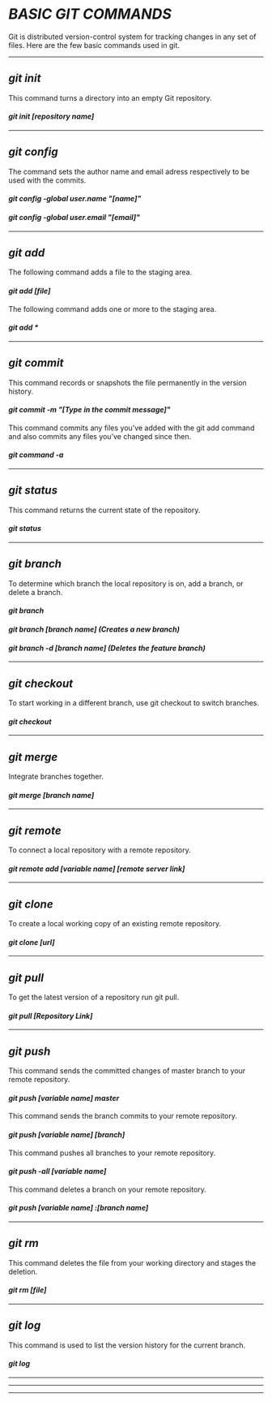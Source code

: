 # *BASIC GIT COMMANDS*
Git is distributed version-control system for tracking changes in any set of files. Here are the few basic commands used in git.



---
## *git init*

This command turns a directory into an empty Git repository. 


#### *git init [repository name]*
---
## *git config*

The command sets the author name and email adress respectively to be used with the commits.



#### *git config -global user.name "[name]"*

#### *git config -global user.email "[email]"*
---
## *git add*

The following command adds a file to the staging area.


#### *git add [file]*

The following command adds one or more to the staging area.

#### *git add \**
---
## *git commit*

This command records or snapshots the file permanently in the version history.
#### *git commit -m "[Type in the commit message]"*

This command commits any files you’ve added with the git add command and also commits any files you’ve changed since then.
#### *git command -a*
---
## *git status*

This command returns the current state of the repository.
#### *git status*
---
## *git branch*

To determine which branch the local repository is on, add a branch, or delete a branch.
#### *git branch*

#### *git branch [branch name]     (Creates a new branch)*

#### *git branch -d [branch name]    (Deletes the feature branch)*
---
## *git checkout*

To start working in a different branch, use git checkout to switch branches.
#### *git checkout*
---
## *git merge*

Integrate branches together.

#### *git merge [branch name]*
---
## *git remote*

To connect a local repository with a remote repository.
#### *git remote add [variable name] [remote server link]*
---
## *git clone*

To create a local working copy of an existing remote repository.
#### *git clone [url]*
---
## *git pull*

To get the latest version of a repository run git pull. 

#### *git pull [Repository Link]*
---
## *git push*

This command sends the committed changes of master branch to your remote repository.
#### *git push [variable name] master*

This command sends the branch commits to your remote repository.

#### *git push [variable name] [branch]*

This command pushes all branches to your remote repository.
#### *git push -all [variable name]*

This command deletes a branch on your remote repository.
#### *git push [variable name] :[branch name]*
---
## *git rm*

This command deletes the file from your working directory and stages the deletion.
#### *git rm [file]*
---
## *git log*

This command is used to list the version history for the current branch.
#### *git log*
---

---
---